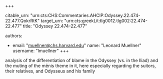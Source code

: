 +++


citable_urn: "urn:cts:CHS:Commentaries.AHCIP:Odyssey.22.474-22.477.QokrRtK"
target_urn: "urn:cts:greekLit:tlg0012.tlg002:22.474-22.477"
title: "Odyssey 22.474-22.477"

authors:
- email: "muellner@chs.harvard.edu"
  name: "Leonard Muellner"
  username: "lmuellner"
+++

<p>analysis of the differentiation of blame in the Odyssey (vs. in the Iliad) and the muting of the mēnis theme in it, here especially regarding the suitors, their relatives, and Odysseus and his family</p>